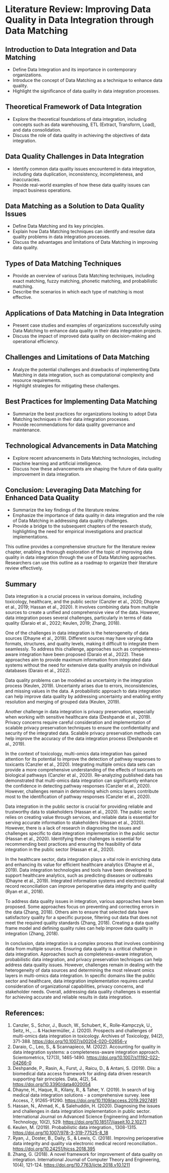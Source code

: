 
# **Literature Review: Improving Data Quality in Data Integration through Data Matching**

## **Introduction to Data Integration and Data Matching**

- Define Data Integration and its importance in contemporary organizations.
- Introduce the concept of Data Matching as a technique to enhance data quality.
- Highlight the significance of data quality in data integration processes.

## **Theoretical Framework of Data Integration**

- Explore the theoretical foundations of data integration, including concepts such as data warehousing, ETL (Extract, Transform, Load), and data consolidation.
- Discuss the role of data quality in achieving the objectives of data integration.

## **Data Quality Challenges in Data Integration**

- Identify common data quality issues encountered in data integration, including data duplication, inconsistency, incompleteness, and inaccuracies.
- Provide real-world examples of how these data quality issues can impact business operations.

## **Data Matching as a Solution to Data Quality Issues**

- Define Data Matching and its key principles.
- Explain how Data Matching techniques can identify and resolve data quality problems in data integration processes.
- Discuss the advantages and limitations of Data Matching in improving data quality.

## **Types of Data Matching Techniques**

- Provide an overview of various Data Matching techniques, including exact matching, fuzzy matching, phonetic matching, and probabilistic matching.
- Describe the scenarios in which each type of matching is most effective.

## **Applications of Data Matching in Data Integration**

- Present case studies and examples of organizations successfully using Data Matching to enhance data quality in their data integration projects.
- Discuss the impact of improved data quality on decision-making and operational efficiency.

## **Challenges and Limitations of Data Matching**

- Analyze the potential challenges and drawbacks of implementing Data Matching in data integration, such as computational complexity and resource requirements.
- Highlight strategies for mitigating these challenges.

## **Best Practices for Implementing Data Matching**

- Summarize the best practices for organizations looking to adopt Data Matching techniques in their data integration processes.
- Provide recommendations for data quality governance and maintenance.

## **Technological Advancements in Data Matching**

- Explore recent advancements in Data Matching technologies, including machine learning and artificial intelligence.
- Discuss how these advancements are shaping the future of data quality improvement in data integration.

## **Conclusion: Leveraging Data Matching for Enhanced Data Quality**

- Summarize the key findings of the literature review.
- Emphasize the importance of data quality in data integration and the role of Data Matching in addressing data quality challenges.
- Provide a bridge to the subsequent chapters of the research study, highlighting the need for empirical investigations and practical implementations.

This outline provides a comprehensive structure for the literature review chapter, enabling a thorough exploration of the topic of improving data quality in data integration through the use of Data Matching approaches. Researchers can use this outline as a roadmap to organize their literature review effectively.

## Summary
Data integration is a crucial process in various domains, including toxicology, healthcare, and the public sector (Canzler et al., 2020; Dhayne et al., 2019; Hassan et al., 2020). It involves combining data from multiple sources to create a unified and comprehensive view of the data. However, data integration poses several challenges, particularly in terms of data quality (Daraio et al., 2022; Keulen, 2019; Zhang, 2018).

One of the challenges in data integration is the heterogeneity of data sources (Dhayne et al., 2019). Different sources may have varying data formats, structures, and quality levels, making it difficult to integrate them seamlessly. To address this challenge, approaches such as completeness-aware integration have been proposed (Daraio et al., 2022). These approaches aim to provide maximum information from integrated data systems without the need for extensive data quality analysis on individual databases (Daraio et al., 2022).

Data quality problems can be modeled as uncertainty in the integration process (Keulen, 2019). Uncertainty arises due to errors, inconsistencies, and missing values in the data. A probabilistic approach to data integration can help improve data quality by addressing uncertainty and enabling entity resolution and merging of grouped data (Keulen, 2019).

Another challenge in data integration is privacy preservation, especially when working with sensitive healthcare data (Deshpande et al., 2019). Privacy concerns require careful consideration and implementation of scalable privacy preservation techniques to ensure the confidentiality and security of the integrated data. Scalable privacy preservation methods can help improve the accuracy of the data integration process (Deshpande et al., 2019).

In the context of toxicology, multi-omics data integration has gained attention for its potential to improve the detection of pathway responses to toxicants (Canzler et al., 2020). Integrating multiple omics data sets can provide a more comprehensive understanding of the effects of toxicants on biological pathways (Canzler et al., 2020). Re-analyzing published data has demonstrated that multi-omics data integration can significantly enhance the confidence in detecting pathway responses (Canzler et al., 2020). However, challenges remain in determining which omics layers contribute most to the identification of pathway responses (Canzler et al., 2020).

Data integration in the public sector is crucial for providing reliable and trustworthy data to stakeholders (Hassan et al., 2020). The public sector relies on creating value through services, and reliable data is essential for serving accurate information to stakeholders (Hassan et al., 2020). However, there is a lack of research in diagnosing the issues and challenges specific to data integration implementation in the public sector (Hassan et al., 2020). Identifying these challenges is essential for recommending best practices and ensuring the feasibility of data integration in the public sector (Hassan et al., 2020).

In the healthcare sector, data integration plays a vital role in enriching data and enhancing its value for efficient healthcare analytics (Dhayne et al., 2019). Data integration technologies and tools have been developed to support healthcare analytics, such as predicting diseases or outbreaks (Dhayne et al., 2019). Integrated information systems and electronic medical record reconciliation can improve perioperative data integrity and quality (Ryan et al., 2018).

To address data quality issues in integration, various approaches have been proposed. Some approaches focus on preventing and correcting errors in the data (Zhang, 2018). Others aim to ensure that selected data have satisfactory quality for a specific purpose, filtering out data that does not meet the required quality standards (Zhang, 2018). Creating a data quality frame model and defining quality rules can help improve data quality in integration (Zhang, 2018).

In conclusion, data integration is a complex process that involves combining data from multiple sources. Ensuring data quality is a critical challenge in data integration. Approaches such as completeness-aware integration, probabilistic data integration, and privacy preservation techniques can help address data quality issues. However, challenges remain in dealing with the heterogeneity of data sources and determining the most relevant omics layers in multi-omics data integration. In specific domains like the public sector and healthcare, data integration implementation requires careful consideration of organizational capabilities, privacy concerns, and stakeholder needs. Overall, addressing data quality challenges is essential for achieving accurate and reliable results in data integration.

## References:
1. Canzler, S., Schor, J., Busch, W., Schubert, K., Rolle-Kampczyk, U., Seitz, H., … & Hackermüller, J. (2020). Prospects and challenges of multi-omics data integration in toxicology. Archives of Toxicology, 94(2), 371-388. https://doi.org/10.1007/s00204-020-02656-y
2. Daraio, C., Leo, S., & Scannapieco, M. (2022). Accounting for quality in data integration systems: a completeness-aware integration approach. Scientometrics, 127(3), 1465-1490. https://doi.org/10.1007/s11192-022-04266-0
3. Deshpande, P., Rasin, A., Furst, J., Raicu, D., & Antani, S. (2019). Diis: a biomedical data access framework for aiding data driven research supporting fair principles. Data, 4(2), 54. https://doi.org/10.3390/data4020054
4. Dhayne, H., Haque, R., Kilany, R., & Taher, Y. (2019). In search of big medical data integration solutions - a comprehensive survey. Ieee Access, 7, 91265-91290. https://doi.org/10.1109/access.2019.2927491
5. Hassan, N., Ahmad, K., & Salehuddin, H. (2020). Diagnosing the issues and challenges in data integration implementation in public sector. International Journal on Advanced Science Engineering and Information Technology, 10(2), 529. https://doi.org/10.18517/ijaseit.10.2.10271
6. Keulen, M. (2019). Probabilistic data integration., 1308-1315. https://doi.org/10.1007/978-3-319-77525-8_18
7. Ryan, J., Doster, B., Daily, S., & Lewis, C. (2018). Improving perioperative data integrity and quality via electronic medical record reconciliation.. https://doi.org/10.24251/hicss.2018.395
8. Zhang, G. (2018). A novel framework for improvement of data quality on integration. International Journal of Computer Theory and Engineering, 10(4), 121-124. https://doi.org/10.7763/ijcte.2018.v10.1211
